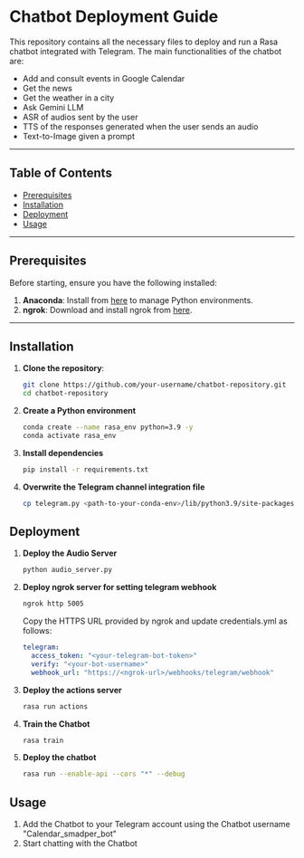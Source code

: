# Chatbot Deployment Guide

This repository contains all the necessary files to deploy and run a Rasa chatbot integrated with Telegram. The main functionalities of the chatbot are:

- Add and consult events in Google Calendar
- Get the news
- Get the weather in a city
- Ask Gemini LLM
- ASR of audios sent by the user
- TTS of the responses generated when the user sends an audio
- Text-to-Image given a prompt
---

## Table of Contents

- [Prerequisites](#prerequisites)
- [Installation](#installation)
- [Deployment](#deployment)
- [Usage](#usage)

---

## Prerequisites

Before starting, ensure you have the following installed:

1. **Anaconda**: Install from [here](https://www.anaconda.com/) to manage Python environments.
2. **ngrok**: Download and install ngrok from [here](https://ngrok.com/).

---

## Installation

1. **Clone the repository**:
   ```bash
   git clone https://github.com/your-username/chatbot-repository.git
   cd chatbot-repository
2. **Create a Python environment**
   ```bash
   conda create --name rasa_env python=3.9 -y
   conda activate rasa_env
3. **Install dependencies**
   ```bash
   pip install -r requirements.txt
4. **Overwrite the Telegram channel integration file**
   ```bash
   cp telegram.py <path-to-your-conda-env>/lib/python3.9/site-packages/rasa/core/channels/

## Deployment

1. **Deploy the Audio Server**
   ```bash
   python audio_server.py
2. **Deploy ngrok server for setting telegram webhook**
   ```bash
   ngrok http 5005
   ```
   Copy the HTTPS URL provided by ngrok and update credentials.yml as follows:
   ```yaml
   telegram:
     access_token: "<your-telegram-bot-token>"
     verify: "<your-bot-username>"
     webhook_url: "https://<ngrok-url>/webhooks/telegram/webhook"
3. **Deploy the actions server**
   ```bash
   rasa run actions
4. **Train the Chatbot**
   ```bash
   rasa train
5. **Deploy the chatbot**
   ```bash
   rasa run --enable-api --cors "*" --debug

## Usage
1. Add the Chatbot to your Telegram account using the Chatbot username "Calendar_smadper_bot"
2. Start chatting with the Chatbot